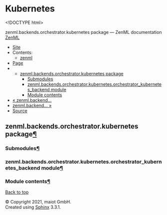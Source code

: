 # Kubernetes

&lt;!DOCTYPE html&gt;

zenml.backends.orchestrator.kubernetes package — ZenML documentation  [ZenML](https://github.com/maiot-io/zenml/tree/6be0fdee8f24521c23cd6da945592183a59e7693/docs/sphinx_docs/_build/html/index.html)

*  [Site](https://github.com/maiot-io/zenml/tree/6be0fdee8f24521c23cd6da945592183a59e7693/docs/sphinx_docs/_build/html/index.html)
  * Contents:
    * [zenml](https://github.com/maiot-io/zenml/tree/6be0fdee8f24521c23cd6da945592183a59e7693/docs/sphinx_docs/_build/html/modules.html)
*  [Page](zenml.backends.orchestrator.kubernetes.md)
  * * [zenml.backends.orchestrator.kubernetes package](zenml.backends.orchestrator.kubernetes.md)
      * [Submodules](zenml.backends.orchestrator.kubernetes.md#submodules)
      * [zenml.backends.orchestrator.kubernetes.orchestrator\_kubernetes\_backend module](zenml.backends.orchestrator.kubernetes.md#zenml-backends-orchestrator-kubernetes-orchestrator-kubernetes-backend-module)
      * [Module contents](zenml.backends.orchestrator.kubernetes.md#module-contents)
* [ « zenml.backend...](zenml.backends.orchestrator.kubeflow.md)
* [ zenml.backend... »](../zenml.backends.processing.md)
*  [Source](https://github.com/maiot-io/zenml/tree/6be0fdee8f24521c23cd6da945592183a59e7693/docs/sphinx_docs/_build/html/_sources/zenml.backends.orchestrator.kubernetes.rst.txt)

## zenml.backends.orchestrator.kubernetes package[¶](zenml.backends.orchestrator.kubernetes.md#zenml-backends-orchestrator-kubernetes-package)

### Submodules[¶](zenml.backends.orchestrator.kubernetes.md#submodules)

### zenml.backends.orchestrator.kubernetes.orchestrator\_kubernetes\_backend module[¶](zenml.backends.orchestrator.kubernetes.md#zenml-backends-orchestrator-kubernetes-orchestrator-kubernetes-backend-module)

### Module contents[¶](zenml.backends.orchestrator.kubernetes.md#module-contents)

 [Back to top](zenml.backends.orchestrator.kubernetes.md)

 © Copyright 2021, maiot GmbH.  
 Created using [Sphinx](http://sphinx-doc.org/) 3.3.1.  


